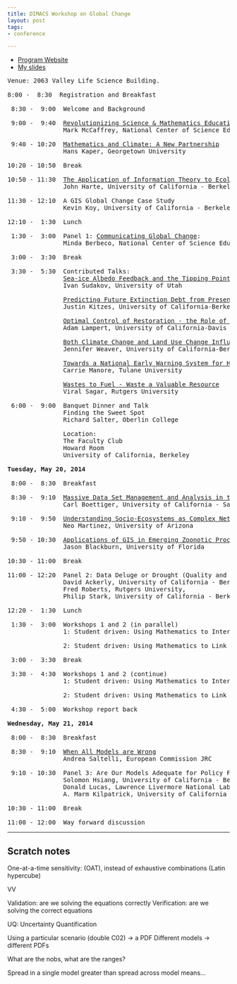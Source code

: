 ```yaml
---
title: DIMACS Workshop on Global Change
layout: post
tags:
- conference

---
```



- [Program Website](http://dimacs.rutgers.edu/Workshops/GlobalChange/)
- [My slides](http://io.carlboettiger.info/globalchange)

<pre>
Venue: 2063 Valley Life Science Building.

8:00 -  8:30  Registration and Breakfast

 8:30 -  9:00  Welcome and Background

 9:00 -  9:40  <a href=abstracts.html#mccaffrey>Revolutionizing Science & Mathematics Education: the global change challenge</a>
               Mark McCaffrey, National Center of Science Education

 9:40 - 10:20  <a href=abstracts.html#kaper>Mathematics and Climate: A New Partnership</a>
               Hans Kaper, Georgetown University

10:20 - 10:50  Break

10:50 - 11:30  <a href=abstracts.html#harte>The Application of Information Theory to Ecology</a>
               John Harte, University of California - Berkeley

11:30 - 12:10  A GIS Global Change Case Study
               Kevin Koy, University of California - Berkeley

12:10 -  1:30  Lunch

 1:30 -  3:00  Panel 1: <a href=abstracts.html#berbeco>Communicating Global Change</a>:
               Minda Berbeco, National Center of Science Education, Barbara Cozzens, Holly Gaff, Old Dominion University

 3:00 -  3:30  Break

 3:30 -  5:30  Contributed Talks:
               <a href=abstracts.html#sudakov>Sea-ice Albedo Feedback and the Tipping Points in Algae Dynamics</a>
               Ivan Sudakov, University of Utah

               <a href=abstracts.html#kitzes>Predicting Future Extinction Debt from Present-Day Community Patterns</a>
               Justin Kitzes, University of California-Berkeley

               <a href=abstracts.html#lampert>Optimal Control of Restoration - the Role of Economic Threshold</a>
               Adam Lampert, University of California-Davis

               <a href=abstracts.html#weaver>Both Climate Change and Land Use Change Influenceinvasive Species' Future Ranges</a>
               Jennifer Weaver, University of California-Berkeley

               <a href=abstracts.html#manore>Towards a National Early Warning System for Human West Nile Virus Incidence</a>
               Carrie Manore, Tulane University

               <a href=abstracts.html#sagar>Wastes to Fuel - Waste a Valuable Resource</a>
               Viral Sagar, Rutgers University

 6:00 -  9:00  Banquet Dinner and Talk
               Finding the Sweet Spot
               Richard Salter, Oberlin College

               Location:
               The Faculty Club
               Howard Room
               University of California, Berkeley

<b>Tuesday, May 20, 2014</b>

 8:00 -  8:30  Breakfast

 8:30 -  9:10  <a href=abstracts.html#boettiger>Massive Data Set Management and Analysis in the Context of Global Change</a>
               Carl Boettiger, University of California - Santa Cruz

 9:10 -  9:50  <a href=abstracts.html#martinez>Understanding Socio-Ecosystems as Complex Networks in Changing Environments</a>
               Neo Martinez, University of Arizona

 9:50 - 10:30  <a href=abstracts.html#blackburn>Applications of GIS in Emerging Zoonotic Processes</a>
               Jason Blackburn, University of Florida

10:30 - 11:00  Break

11:00 - 12:20  Panel 2: Data Deluge or Drought (Quality and Quantity):
               David Ackerly, University of California - Berkeley,
               Fred Roberts, Rutgers University,
               Philip Stark, University of California - Berkeley

12:20 -  1:30  Lunch

 1:30 -  3:00  Workshops 1 and 2 (in parallel)
               1: Student driven: Using Mathematics to Interface Global and Ecosystem Processes

               2: Student driven: Using Mathematics to Link Individual and Population Level Processes

 3:00 -  3:30  Break

 3:30 -  4:30  Workshops 1 and 2 (continue)
               1: Student driven: Using Mathematics to Interface Global and Ecosystem Processes

               2: Student driven: Using Mathematics to Link Individual and Population Level Processes

 4:30 -  5:00  Workshop report back

<b>Wednesday, May 21, 2014</b>

 8:00 -  8:30  Breakfast

 8:30 -  9:10  <a href=abstracts.html#saltelli>When All Models are Wrong</a>
               Andrea Saltelli, European Commission JRC

 9:10 - 10:30  Panel 3: Are Our Models Adequate for Policy Formation:
               Solomon Hsiang, University of California - Berkeley,
               Donald Lucas, Lawrence Livermore National Laboratories,
               A. Marm Kilpatrick, University of California - Santa Cruz

10:30 - 11:00  Break

11:00 - 12:00  Way forward discussion
</pre>


------

## Scratch notes


One-at-a-time sensitivity: (OAT), instead of exhaustive combinations (Latin hypercube)

VV

Validation: are we solving the equations correctly
Verification: are we solving the correct equations


UQ: Uncertainty Quantification


Using a particular scenario (double C02) -> a PDF
Different models -> different PDFs

What are the nobs, what are the ranges?

Spread in a single model greater than spread across model means...
